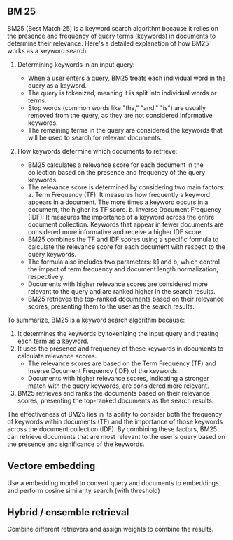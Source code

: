 ## BM 25
BM25 (Best Match 25) is a keyword search algorithm because it relies on the presence and frequency of query terms (keywords) in documents to determine their relevance. Here's a detailed explanation of how BM25 works as a keyword search:

1. Determining keywords in an input query:
   - When a user enters a query, BM25 treats each individual word in the query as a keyword.
   - The query is tokenized, meaning it is split into individual words or terms.
   - Stop words (common words like "the," "and," "is") are usually removed from the query, as they are not considered informative keywords.
   - The remaining terms in the query are considered the keywords that will be used to search for relevant documents.

2. How keywords determine which documents to retrieve:
   - BM25 calculates a relevance score for each document in the collection based on the presence and frequency of the query keywords.
   - The relevance score is determined by considering two main factors:
     a. Term Frequency (TF): It measures how frequently a keyword appears in a document. The more times a keyword occurs in a document, the higher its TF score.
     b. Inverse Document Frequency (IDF): It measures the importance of a keyword across the entire document collection. Keywords that appear in fewer documents are considered more informative and receive a higher IDF score.
   - BM25 combines the TF and IDF scores using a specific formula to calculate the relevance score for each document with respect to the query keywords.
   - The formula also includes two parameters: k1 and b, which control the impact of term frequency and document length normalization, respectively.
   - Documents with higher relevance scores are considered more relevant to the query and are ranked higher in the search results.
   - BM25 retrieves the top-ranked documents based on their relevance scores, presenting them to the user as the search results.

To summarize, BM25 is a keyword search algorithm because:
1. It determines the keywords by tokenizing the input query and treating each term as a keyword.
2. It uses the presence and frequency of these keywords in documents to calculate relevance scores.
   - The relevance scores are based on the Term Frequency (TF) and Inverse Document Frequency (IDF) of the keywords.
   - Documents with higher relevance scores, indicating a stronger match with the query keywords, are considered more relevant.
3. BM25 retrieves and ranks the documents based on their relevance scores, presenting the top-ranked documents as the search results.

The effectiveness of BM25 lies in its ability to consider both the frequency of keywords within documents (TF) and the importance of those keywords across the document collection (IDF). By combining these factors, BM25 can retrieve documents that are most relevant to the user's query based on the presence and significance of the keywords.

## Vectore embedding
   Use a embedding model to convert query and documents to embeddings and perform cosine similarity search (with threshold)

## Hybrid / ensemble retrieval
   Combine different retrievers and assign weights to combine the results.
